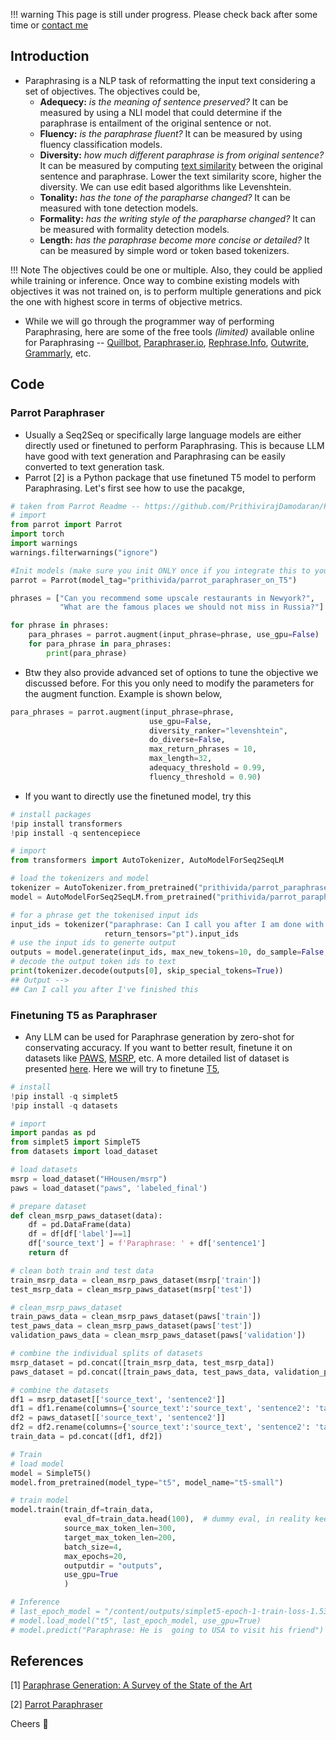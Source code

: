 !!! warning
    This page is still under progress. Please check back after some time or [contact me](mailto:mohitmayank1@gmail.com)

## Introduction

- Paraphrasing is a NLP task of reformatting the input text considering a set of objectives. The objectives could be,
  - **Adequecy:** *is the meaning of sentence preserved?* It can be measured by using a NLI model that could determine if the paraphrase is entailment of the original sentence or not. 
  - **Fluency:** *is the paraphrase fluent?* It can be measured by using fluency classification models.
  - **Diversity:** *how much different paraphrase is from original sentence?* It can be measured by computing [text similarity](text_similarity.md) between the original sentence and paraphrase. Lower the text similarity score, higher the diversity. We can use edit based algorithms like Levenshtein. 
  - **Tonality:** *has the tone of the parapharse changed?* It can be measured with tone detection models.
  - **Formality:** *has the writing style of the parapharse changed?* It can be measured with formality detection models.
  - **Length:** *has the paraphrase become more concise or detailed?* It can be measured by simple word or token based tokenizers. 

!!! Note
    The objectives could be one or multiple. Also, they could be applied while training or inference. Once way to combine existing models with objectives it was not trained on, is to perform multiple generations and pick the one with highest score in terms of objective metrics. 

- While we will go through the programmer way of performing Paraphrasing, here are some of the free tools *(limited)* available online for Paraphrasing -- [Quillbot](https://quillbot.com/), [Paraphraser.io](https://www.paraphraser.io/), [Rephrase.Info](https://www.rephrase.info/), [Outwrite](https://www.outwrite.com/), [Grammarly](https://app.grammarly.com/), etc.

## Code

### Parrot Paraphraser

- Usually a Seq2Seq or specifically large language models are either directly used or finetuned to perform Paraphrasing. This is because LLM have good with text generation and Paraphrasing can be easily converted to text generation task. 
- Parrot [2] is a Python package that use finetuned T5 model to perform Paraphrasing. Let's first see how to use the pacakge, 

``` python linenums="1"
# taken from Parrot Readme -- https://github.com/PrithivirajDamodaran/Parrot_Paraphraser
# import
from parrot import Parrot
import torch
import warnings
warnings.filterwarnings("ignore")

#Init models (make sure you init ONLY once if you integrate this to your code)
parrot = Parrot(model_tag="prithivida/parrot_paraphraser_on_T5")

phrases = ["Can you recommend some upscale restaurants in Newyork?",
           "What are the famous places we should not miss in Russia?"]

for phrase in phrases:
    para_phrases = parrot.augment(input_phrase=phrase, use_gpu=False)
    for para_phrase in para_phrases:
        print(para_phrase)
```

- Btw they also provide advanced set of options to tune the objective we discussed before. For this you only need to modify the parameters for the augment function. Example is shown below, 

``` python linenums="1"
para_phrases = parrot.augment(input_phrase=phrase,
                               use_gpu=False,
                               diversity_ranker="levenshtein",
                               do_diverse=False, 
                               max_return_phrases = 10, 
                               max_length=32, 
                               adequacy_threshold = 0.99, 
                               fluency_threshold = 0.90)
```

- If you want to directly use the finetuned model, try this

``` python linenums="1"
# install packages
!pip install transformers
!pip install -q sentencepiece

# import
from transformers import AutoTokenizer, AutoModelForSeq2SeqLM

# load the tokenizers and model
tokenizer = AutoTokenizer.from_pretrained("prithivida/parrot_paraphraser_on_T5")
model = AutoModelForSeq2SeqLM.from_pretrained("prithivida/parrot_paraphraser_on_T5")

# for a phrase get the tokenised input ids
input_ids = tokenizer("paraphrase: Can I call you after I am done with this thing I am working on?", 
                     return_tensors="pt").input_ids
# use the input ids to generte output
outputs = model.generate(input_ids, max_new_tokens=10, do_sample=False, num_beams=1, length_penalty=5)
# decode the output token ids to text
print(tokenizer.decode(outputs[0], skip_special_tokens=True))
## Output --> 
## Can I call you after I've finished this
```

### Finetuning T5 as Paraphraser

- Any LLM can be used for Paraphrase generation by zero-shot for conservating accuracy. If you want to better result, finetune it on datasets like [PAWS](https://huggingface.co/datasets/paws), [MSRP](https://huggingface.co/datasets/HHousen/msrp), etc. A more detailed list of dataset is presented [here](https://www.sbert.net/examples/training/paraphrases/README.html). Here we will try to finetune [T5](T5.md), 

``` python linenums="1"
# install
!pip install -q simplet5
!pip install -q datasets

# import
import pandas as pd
from simplet5 import SimpleT5
from datasets import load_dataset

# load datasets
msrp = load_dataset("HHousen/msrp")
paws = load_dataset("paws", 'labeled_final')

# prepare dataset
def clean_msrp_paws_dataset(data):
    df = pd.DataFrame(data)
    df = df[df['label']==1]
    df['source_text'] = f'Paraphrase: ' + df['sentence1']
    return df

# clean both train and test data
train_msrp_data = clean_msrp_paws_dataset(msrp['train'])
test_msrp_data = clean_msrp_paws_dataset(msrp['test'])

# clean_msrp_paws_dataset
train_paws_data = clean_msrp_paws_dataset(paws['train'])
test_paws_data = clean_msrp_paws_dataset(paws['test'])
validation_paws_data = clean_msrp_paws_dataset(paws['validation'])

# combine the individual splits of datasets
msrp_dataset = pd.concat([train_msrp_data, test_msrp_data])
paws_dataset = pd.concat([train_paws_data, test_paws_data, validation_paws_data])

# combine the datasets
df1 = msrp_dataset[['source_text', 'sentence2']]
df1 = df1.rename(columns={'source_text':'source_text', 'sentence2': 'target_text'})
df2 = paws_dataset[['source_text', 'sentence2']]
df2 = df2.rename(columns={'source_text':'source_text', 'sentence2': 'target_text'})
train_data = pd.concat([df1, df2])

# Train
# load model
model = SimpleT5()
model.from_pretrained(model_type="t5", model_name="t5-small")

# train model
model.train(train_df=train_data,
            eval_df=train_data.head(100),  # dummy eval, in reality keep some held-out samples as validation/test
            source_max_token_len=300, 
            target_max_token_len=200, 
            batch_size=4, 
            max_epochs=20, 
            outputdir = "outputs",
            use_gpu=True
            )

# Inference
# last_epoch_model = "/content/outputs/simplet5-epoch-1-train-loss-1.5314-val-loss-1.2911" # put the name here
# model.load_model("t5", last_epoch_model, use_gpu=True)
# model.predict("Paraphrase: He is  going to USA to visit his friend")
```

## References

[1] [Paraphrase Generation: A Survey of the State of the Art](https://aclanthology.org/2021.emnlp-main.414.pdf)

[2] [Parrot Paraphraser](https://github.com/PrithivirajDamodaran/Parrot_Paraphraser)

Cheers :wave: